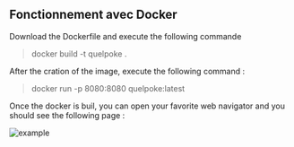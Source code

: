 ## Fonctionnement avec Docker

Download the Dockerfile  and execute the following commande

> docker build -t quelpoke .

After the cration of the image, execute the following command : 

> docker run -p 8080:8080 quelpoke:latest

Once the docker is buil, you can open your favorite web navigator and you should see the following page : 

![example]()

